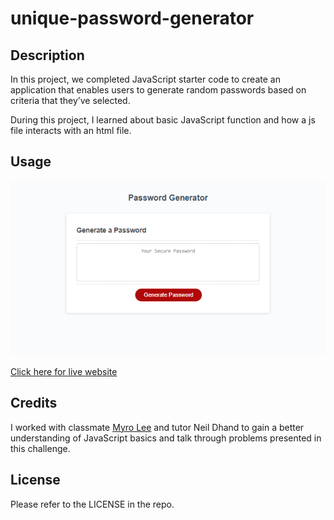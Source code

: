 # unique-password-generator

## Description

In this project, we completed JavaScript starter code to create an application that enables users to generate random passwords based on criteria that they’ve selected.  

During this project, I learned about basic JavaScript function and how a js file interacts with an html file.

## Usage

![alt text](./assets/Screenshot%202023-04-02%20232734.png)

[Click here for live website](https://jjsdunc88.github.io/unique-password-generator/)


## Credits

I worked with classmate [Myro Lee](https://github.com/myrojoylee) and tutor Neil Dhand to gain a better understanding of JavaScript basics and talk through problems presented in this challenge.


## License

Please refer to the LICENSE in the repo.


